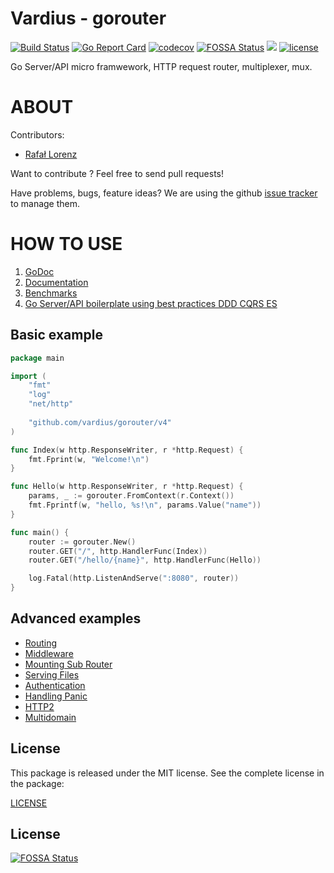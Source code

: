 Vardius - gorouter
================
[![Build Status](https://travis-ci.org/vardius/gorouter.svg?branch=master)](https://travis-ci.org/vardius/gorouter)
[![Go Report Card](https://goreportcard.com/badge/github.com/vardius/gorouter)](https://goreportcard.com/report/github.com/vardius/gorouter)
[![codecov](https://codecov.io/gh/vardius/gorouter/branch/master/graph/badge.svg)](https://codecov.io/gh/vardius/gorouter)
[![FOSSA Status](https://app.fossa.io/api/projects/git%2Bgithub.com%2Fvardius%2Fgorouter.svg?type=shield)](https://app.fossa.io/projects/git%2Bgithub.com%2Fvardius%2Fgorouter?ref=badge_shield)
[![](https://godoc.org/github.com/vardius/gorouter?status.svg)](http://godoc.org/github.com/vardius/gorouter)
[![license](https://img.shields.io/github/license/mashape/apistatus.svg)](https://github.com/vardius/gorouter/blob/master/LICENSE.md)

Go Server/API micro framwework, HTTP request router, multiplexer, mux.

ABOUT
==================================================
Contributors:

* [Rafał Lorenz](http://rafallorenz.com)

Want to contribute ? Feel free to send pull requests!

Have problems, bugs, feature ideas?
We are using the github [issue tracker](https://github.com/vardius/gorouter/issues) to manage them.

HOW TO USE
==================================================

1. [GoDoc](http://godoc.org/github.com/vardius/gorouter)
2. [Documentation](https://github.com/vardius/gorouter/wiki)
3. [Benchmarks](https://github.com/vardius/gorouter/wiki/Benchmarks)
4. [Go Server/API boilerplate using best practices DDD CQRS ES](https://github.com/vardius/go-api-boilerplate)

## Basic example
```go
package main

import (
    "fmt"
    "log"
    "net/http"
	
    "github.com/vardius/gorouter/v4"
)

func Index(w http.ResponseWriter, r *http.Request) {
    fmt.Fprint(w, "Welcome!\n")
}

func Hello(w http.ResponseWriter, r *http.Request) {
    params, _ := gorouter.FromContext(r.Context())
    fmt.Fprintf(w, "hello, %s!\n", params.Value("name"))
}

func main() {
    router := gorouter.New()
    router.GET("/", http.HandlerFunc(Index))
    router.GET("/hello/{name}", http.HandlerFunc(Hello))

    log.Fatal(http.ListenAndServe(":8080", router))
}
```

## Advanced examples
- [Routing](https://github.com/vardius/gorouter/wiki/Routing)
- [Middleware](https://github.com/vardius/gorouter/wiki/Middleware)
- [Mounting Sub Router](https://github.com/vardius/gorouter/wiki/Mounting-Sub-Router)
- [Serving Files](https://github.com/vardius/gorouter/wiki/Serving-Files)
- [Authentication](https://github.com/vardius/gorouter/wiki/Authentication)
- [Handling Panic](https://github.com/vardius/gorouter/wiki/Handling-Panic)
- [HTTP2](https://github.com/vardius/gorouter/wiki/HTTP2)
- [Multidomain](https://github.com/vardius/gorouter/wiki/Multidomain)

License
-------

This package is released under the MIT license. See the complete license in the package:

[LICENSE](LICENSE.md)


## License
[![FOSSA Status](https://app.fossa.io/api/projects/git%2Bgithub.com%2Fvardius%2Fgorouter.svg?type=large)](https://app.fossa.io/projects/git%2Bgithub.com%2Fvardius%2Fgorouter?ref=badge_large)